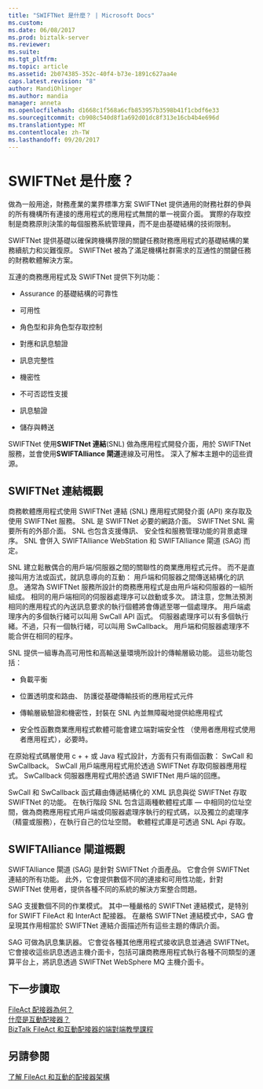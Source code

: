 ```yaml
---
title: "SWIFTNet 是什麼？ | Microsoft Docs"
ms.custom: 
ms.date: 06/08/2017
ms.prod: biztalk-server
ms.reviewer: 
ms.suite: 
ms.tgt_pltfrm: 
ms.topic: article
ms.assetid: 2b074385-352c-40f4-b73e-1891c627aa4e
caps.latest.revision: "8"
author: MandiOhlinger
ms.author: mandia
manager: anneta
ms.openlocfilehash: d1668c1f568a6cfb853957b3598b41f1cbdf6e33
ms.sourcegitcommit: cb908c540d8f1a692d01dc8f313e16cb4b4e696d
ms.translationtype: MT
ms.contentlocale: zh-TW
ms.lasthandoff: 09/20/2017
---
```

# <a name="what-is-swiftnet"></a>SWIFTNet 是什麼？
做為一般用途，財務產業的業界標準方案 SWIFTNet 提供通用的財務社群的參與的所有機構所有連接的應用程式的應用程式無關的單一視窗介面。 實際的存取控制是商務原則決策的每個服務系統管理員，而不是由基礎結構的技術限制。  
  
 SWIFTNet 提供基礎以確保跨機構界限的關鍵任務財務應用程式的基礎結構的業務續航力和災難復原。 SWIFTNet 被為了滿足機構社群需求的互通性的關鍵任務的財務軟體解決方案。  
  
 互連的商務應用程式及 SWIFTNet 提供下列功能：  
  
-   Assurance 的基礎結構的可靠性  
  
-   可用性  
  
-   角色型和非角色型存取控制  
  
-   對應和訊息驗證  
  
-   訊息完整性  
  
-   機密性  
  
-   不可否認性支援  
  
-   訊息驗證  
  
-   儲存與轉送  

SWIFTNet 使用**SWIFTNet 連結**(SNL) 做為應用程式開發介面，用於 SWIFTNet 服務，並會使用**SWIFTAlliance 閘道**連線及可用性。 深入了解本主題中的這些資源。

## <a name="swiftnet-link-overview"></a>SWIFTNet 連結概觀

商務軟體應用程式使用 SWIFTNet 連結 (SNL) 應用程式開發介面 (API) 來存取及使用 SWIFTNet 服務。 SNL 是 SWIFTNet 必要的網路介面。 SWIFTNet SNL 需要所有的外部介面。 SNL 也包含支援傳訊、 安全性和服務管理功能的背景處理序。 SNL 會併入 SWIFTAlliance WebStation 和 SWIFTAlliance 閘道 (SAG) 而定。  
  
 SNL 建立鬆散偶合的用戶端/伺服器之間的關聯性的商業應用程式元件。 而不是直接叫用方法或函式，就訊息導向的互動： 用戶端和伺服器之間傳送結構化的訊息。 通常為 SWIFTNet 服務所設計的商務應用程式是由用戶端和伺服器的一組所組成。 相同的用戶端相同的伺服器處理序可以啟動或多次。 請注意，您無法預測相同的應用程式的內送訊息要求的執行個體將會傳遞至哪一個處理序。 用戶端處理序內的多個執行緒可以叫用 SwCall API 函式。 伺服器處理序可以有多個執行緒。不過，只有一個執行緒，可以叫用 SwCallback。 用戶端和伺服器處理序不能合併在相同的程序。  
  
 SNL 提供一組專為高可用性和高輸送量環境所設計的傳輸層級功能。 這些功能包括：  
  
-   負載平衡  
  
-   位置透明度和路由、 防護從基礎傳輸技術的應用程式元件  
  
-   傳輸層級驗證和機密性，封裝在 SNL 內並無障礙地提供給應用程式  
  
-   安全性函數商業應用程式軟體可能會建立端對端安全性 （使用者應用程式使用者應用程式），必要時。  
  
 在原始程式碼層使用 c + + 或 Java 程式設計，方面有只有兩個函數： SwCall 和 SwCallback。 SwCall 用戶端應用程式用於透過 SWIFTNet 存取伺服器應用程式。 SwCallback 伺服器應用程式用於透過 SWIFTNet 用戶端的回應。  
  
 SwCall 和 SwCallback 函式藉由傳遞結構化的 XML 訊息與從 SWIFTNet 存取 SWIFTNet 的功能。 在執行階段 SNL 包含這兩種軟體程式庫 — 中相同的位址空間，做為商務應用程式用戶端或伺服器處理序執行的程式碼，以及獨立的處理序 （精靈或服務），在執行自己的位址空間。 軟體程式庫是可透過 SNL Api 存取。  

## <a name="swiftalliance-gateway-overview"></a>SWIFTAlliance 閘道概觀
  
SWIFTAlliance 閘道 (SAG) 是針對 SWIFTNet 介面產品。 它會合併 SWIFTNet 連結的所有功能。 此外，它會提供數個不同的連接和可用性功能，針對 SWIFTNet 使用者，提供各種不同的系統的解決方案整合問題。  
  
 SAG 支援數個不同的作業模式。 其中一種嚴格的 SWIFTNet 連結模式，是特別 for SWIFT FileAct 和 InterAct 配接器。 在嚴格 SWIFTNet 連結模式中，SAG 會呈現其作用相當於 SWIFTNet 連結介面描述所有這些主題的傳訊介面。  
  
 SAG 可做為訊息集訊器。 它會從各種其他應用程式接收訊息並通過 SWIFTNet。 它會接收這些訊息透過主機介面卡，包括可讓商務應用程式執行各種不同類型的運算平台上，將訊息透過 SWIFTNet WebSphere MQ 主機介面卡。  
 
 ## <a name="next-reading"></a>下一步讀取
 
 [FileAct 配接器為何？](../../adapters-and-accelerators/fileact-interact/what-is-the-fileact-adapter.md)  
 [什麼是互動配接器？](../../adapters-and-accelerators/fileact-interact/what-is-the-interact-adapter.md)  
 [BizTalk FileAct 和互動配接器的端對端教學課程](../../adapters-and-accelerators/fileact-interact/biztalk-fileact-and-interact-adapters-end-to-end-tutorial.md)
 
 ## <a name="see-also"></a>另請參閱
 [了解 FileAct 和互動的配接器架構](../../adapters-and-accelerators/fileact-interact/understanding-fileact-and-interact-adapter-architecture.md)
